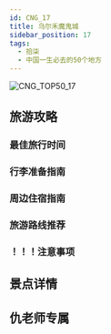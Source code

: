 ```yaml
---
id: CNG_17
title: 乌尔禾魔鬼城
sidebar_position: 17
tags:
  - 拾柒
  - 中国一生必去的50个地方
---
```

![CNG_TOP50_17](/img/love/CNG_TOP50/17.png)

## 旅游攻略

### 最佳旅行时间

### 行李准备指南

### 周边住宿指南

### 旅游路线推荐

### ！！！注意事项

## 景点详情

## 仇老师专属
